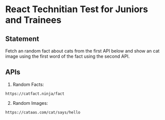 # React Technitian Test for Juniors and Trainees

## Statement

Fetch an random fact about cats from the first API below and show an cat image using the first word of the fact using the second API.

## APIs

1. Random Facts:

```
https://catfact.ninja/fact
```

2. Random Images:

```
https://cataas.com/cat/says/hello
```
